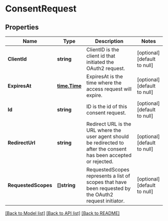# ConsentRequest

## Properties
Name | Type | Description | Notes
------------ | ------------- | ------------- | -------------
**ClientId** | **string** | ClientID is the client id that initiated the OAuth2 request. | [optional] [default to null]
**ExpiresAt** | [**time.Time**](time.Time.md) | ExpiresAt is the time where the access request will expire. | [optional] [default to null]
**Id** | **string** | ID is the id of this consent request. | [optional] [default to null]
**RedirectUrl** | **string** | Redirect URL is the URL where the user agent should be redirected to after the consent has been accepted or rejected. | [optional] [default to null]
**RequestedScopes** | **[]string** | RequestedScopes represents a list of scopes that have been requested by the OAuth2 request initiator. | [optional] [default to null]

[[Back to Model list]](../README.md#documentation-for-models) [[Back to API list]](../README.md#documentation-for-api-endpoints) [[Back to README]](../README.md)


